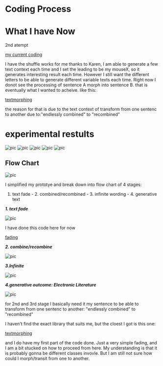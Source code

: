 # Coding Process

# What I have Now

2nd atempt 

[my current coding](https://wwsiyang.github.io/CODEWORD/SKO/Week_09/digital_poetry_fading_shuffle_typewrite)

I have the shuffle works for me thanks to Karen, I am able to generate a few text context each time and I set the leading to be my mouseX, so it generates interesting result each time. However I still want the different letters to be able to generate different variable texts each time. Right now I donot see the processing of sentence A morph into sentence B. that is eventually what I wanted to acheive. like this:

[textmorphing](https://editor.p5js.org/tom.smith/sketches/YEEdV1KCF)

the reason for that is due to the text context of transform from one sentenc to another due to:"endlessly combined" to "recombined"

# experimental restults 
![pic](https://wwsiyang.github.io/CODEWORD/SKO/Week_09/1.png)
![pic](https://wwsiyang.github.io/CODEWORD/SKO/Week_09/2.png)
![pic](https://wwsiyang.github.io/CODEWORD/SKO/Week_09/3.png)
![pic](https://wwsiyang.github.io/CODEWORD/SKO/Week_09/5.png)
![pic](https://wwsiyang.github.io/CODEWORD/SKO/Week_09/7.png)


## Flow Chart

![pic](https://wwsiyang.github.io/CODEWORD/SKO/Week_09/flowchart.jpg)

I simplified my prototye and break down into flow chart of 4 stages: 

1. text fade - 2. combined/recombined - 3. infinite wording - 4. generative text 

***1. text fade*** 

![pic](https://wwsiyang.github.io/CODEWORD/SKO/Week_08/2.gif)

I have done this code here for now 

[fading](https://wwsiyang.github.io/CODEWORD/SKO/Week_09/digital_poetry_fadingupdown)

***2. combine/recombine*** 

![pic](https://wwsiyang.github.io/CODEWORD/SKO/Week_08/3.gif)

***3.Infinite*** 

![pic](https://wwsiyang.github.io/CODEWORD/SKO/Week_08/4.gif)

***4.generative outcome: Electronic Literature*** 

![pic](https://wwsiyang.github.io/CODEWORD/SKO/Week_08/6.gif)


for 2nd and 3rd stage I basically need it my sentence to be able to transform from one sentenc to another: 
"endlessly combined" to "recombined"

I haven't find the exact library that suits me, but the cloest I got is this one:

[textmorphing](https://editor.p5js.org/tom.smith/sketches/YEEdV1KCF)


and I do have my first part of the code done. Just a very simple fading, and I am a bit stucked on how to proceed from here. My understanding is that it is probably gonna be different classes invovle. But I am still not sure how could I morph/transit from one to another.



